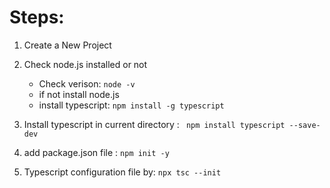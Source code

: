 # Steps:
1. Create a New Project
2. Check node.js installed or not
   - Check verison:  ```node -v ```
   - if not install node.js
   - install typescript:  ```npm install -g typescript```

3. Install typescript in current directory :    ``` npm install typescript --save-dev```
4. add package.json file :   ```npm init -y ```
5. Typescript configuration file by:    ```npx tsc --init```

